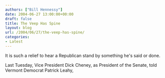 ```yaml
---
authors: ["Bill Hennessy"]
date: 2004-06-27 13:00:00+00:00
draft: false
title: The Veep Has Spine
layout: blog
url: /2004/06/27/the-veep-has-spine/
categories:
- Latest
---
```


It is such a relief to hear a Republican stand by something he's said or done.   
  
Last Tuesday, Vice President Dick Cheney, as President of the Senate, told Vermont Democrat Patrick Leahy, 
